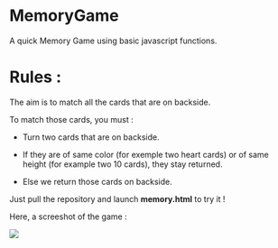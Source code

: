 # MemoryGame
A quick Memory Game using basic javascript functions.

<h1> Rules : </h1>
The aim is to match all the cards that are on backside.

To match those cards, you must :

* Turn two cards that are on backside.  

* If they are of same color (for exemple two heart cards) or of same height (for example two 10 cards), they stay returned.  

* Else we return those cards on backside.

Just pull the repository and launch __memory.html__ to try it !

Here, a screeshot of the game : 

<img src="http://image.noelshack.com/fichiers/2020/16/3/1586961521-capture-d-ecran-de-2020-04-15-16-37-39.png">
